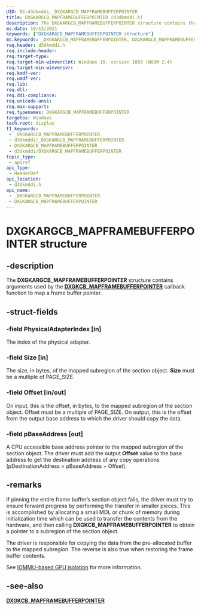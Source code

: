 ```yaml
---
UID: NS:d3dkmddi._DXGKARGCB_MAPFRAMEBUFFERPOINTER
title: DXGKARGCB_MAPFRAMEBUFFERPOINTER (d3dkmddi.h)
description: The DXGKARGCB_MAPFRAMEBUFFERPOINTER structure contains the arguments used by the DXGKCB_MAPFRAMEBUFFERPOINTER callback function to map a frame buffer pointer.
ms.date: 10/13/2021
keywords: ["DXGKARGCB_MAPFRAMEBUFFERPOINTER structure"]
ms.keywords: _DXGKARGCB_MAPFRAMEBUFFERPOINTER, DXGKARGCB_MAPFRAMEBUFFERPOINTER, *INOUT_PDXGKARGCB_MAPFRAMEBUFFERPOINTER
req.header: d3dkmddi.h
req.include-header: 
req.target-type: 
req.target-min-winverclnt: Windows 10, version 1803 (WDDM 2.4)
req.target-min-winversvr: 
req.kmdf-ver: 
req.umdf-ver: 
req.lib: 
req.dll: 
req.ddi-compliance: 
req.unicode-ansi: 
req.max-support: 
req.typenames: DXGKARGCB_MAPFRAMEBUFFERPOINTER
targetos: Windows
tech.root: display
f1_keywords:
 - _DXGKARGCB_MAPFRAMEBUFFERPOINTER
 - d3dkmddi/_DXGKARGCB_MAPFRAMEBUFFERPOINTER
 - DXGKARGCB_MAPFRAMEBUFFERPOINTER
 - d3dkmddi/DXGKARGCB_MAPFRAMEBUFFERPOINTER
topic_type:
 - apiref
api_type:
 - HeaderDef
api_location:
 - d3dkmddi.h
api_name:
 - _DXGKARGCB_MAPFRAMEBUFFERPOINTER
 - DXGKARGCB_MAPFRAMEBUFFERPOINTER
---
```


# DXGKARGCB_MAPFRAMEBUFFERPOINTER structure

## -description

The **DXGKARGCB_MAPFRAMEBUFFERPOINTER** structure contains arguments used by the [**DXGKCB_MAPFRAMEBUFFERPOINTER**](nc-d3dkmddi-dxgkcb_mapframebufferpointer.md) callback function to map a frame buffer pointer.

## -struct-fields

### -field PhysicalAdapterIndex [in]

The index of the physical adapter.

### -field Size [in]

The size, in bytes, of the mapped subregion of the section object. **Size** must be a multiple of PAGE_SIZE.

### -field Offset [in/out]

On input, this is the offset, in bytes, to the mapped subregion of the section object. Offset must be a multiple of PAGE_SIZE. On output, this is the offset from the output base address to which the driver should copy the data.

### -field pBaseAddress [out]

A CPU accessible base address pointer to the mapped subregion of the section object. The driver must add the output **Offset** value to the base address to get the destination address of any copy operations (pDestinationAddress = pBaseAddress + Offset).

## -remarks

If pinning the entire frame buffer’s section object fails, the driver must try to ensure forward progress by performing the transfer in smaller pieces. This is accomplished by allocating a small MDL or chunk of memory during initialization time which can be used to transfer the contents from the hardware, and then calling **DXGKCB_MAPFRAMEBUFFERPOINTER** to obtain a pointer to a subregion of the section object.

The driver is responsible for copying the data from the pre-allocated buffer to the mapped subregion. The reverse is also true when restoring the frame buffer contents.

See [IOMMU-based GPU isolation](/windows-hardware/drivers/display/iommu-based-gpu-isolation) for more information.

## -see-also

[**DXGKCB_MAPFRAMEBUFFERPOINTER**](nc-d3dkmddi-dxgkcb_mapframebufferpointer.md)
